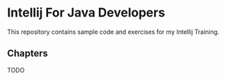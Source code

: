 # Intellij For Java Developers

This repository contains sample code and exercises for my Intellij Training.

## Chapters

TODO